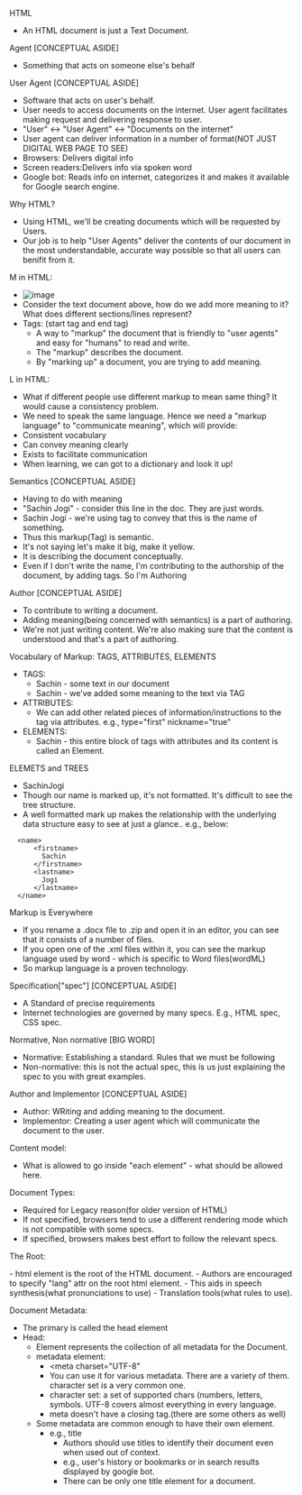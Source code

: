 HTML
- An HTML document is just a Text Document.

Agent [CONCEPTUAL ASIDE]
- Something that acts on someone else's behalf

User Agent [CONCEPTUAL ASIDE] 
- Software that acts on user's behalf.
- User needs to access documents on the internet. User agent facilitates making request and delivering response to user. 
- "User" <-> "User Agent" <-> "Documents on the internet"
- User agent can deliver information in a number of format(NOT JUST DIGITAL WEB PAGE TO SEE)
- Browsers: Delivers digital info
- Screen readers:Delivers info via spoken word
- Google bot: Reads info on internet, categorizes it and makes it available for Google search engine.

Why HTML?
- Using HTML, we'll be creating documents which will be requested by Users.
- Our job is to help "User Agents" deliver the contents of our document in the most understandable, accurate way possible so that all users can benifit from it.

M in HTML:
- ![image](https://user-images.githubusercontent.com/7345634/206625959-a66bfbbd-a832-4e79-aca2-1eff64e71cd6.png)
- Consider the text document above, how do we add more meaning to it? What does different sections/lines represent?
- Tags: (start tag and end tag)
  - A way to "markup" the document that is friendly to "user agents" and easy for "humans" to read and write.
  - The "markup" describes the document.
  - By "marking up" a document, you are trying to add meaning.

L in HTML:
- What if different people use different markup to mean same thing? It would cause a consistency problem.
- We need to speak the same language. Hence we need a "markup language" to "communicate meaning", which will provide:
- Consistent vocabulary
- Can convey meaning clearly
- Exists to facilitate communication
- When learning, we can got to a dictionary and look it up!

Semantics [CONCEPTUAL ASIDE]
- Having to do with meaning
- "Sachin Jogi" - consider this line in the doc. They are just words.
- <name>Sachin Jogi</name> - we're using tag to convey that this is the name of something.
- Thus this markup(Tag) is semantic.
- It's not saying let's make it big, make it yellow.
- It is describing the document conceptually.
- Even if I don't write the name, I'm contributing to the authorship of the document, by adding tags. So I'm Authoring

Author [CONCEPTUAL ASIDE]
- To contribute to writing a document.
- Adding meaning(being concerned with semantics) is a part of authoring.
- We're not just writing content. We're also making sure that the content is understood and that's a part of authoring.

Vocabulary of Markup: TAGS, ATTRIBUTES, ELEMENTS
- TAGS:
  - Sachin - some text in our document
  - <name>Sachin</name> - we've added some meaning to the text via TAG
- ATTRIBUTES:
  - We can add other related pieces of information/instructions to the tag via attributes. e.g., type="first" nickname="true"
- ELEMENTS:
  - <name type="first" nickname="true">Sachin</name> - this entire block of tags with attributes and its content is called an Element.

ELEMETS and TREES
- <name><firstname>Sachin</firstname><lastname>Jogi</lastname></name>
- Though our name is marked up, it's not formatted. It's difficult to see the tree structure.
- A well formatted mark up makes the relationship with the underlying data structure easy to see at just a glance.. e.g., below:
```
  <name>
      <firstname>
        Sachin
      </firstname>
      <lastname>
        Jogi
      </lastname>
  </name>
```

Markup is Everywhere
- If you rename a .docx file to .zip and open it in an editor, you can see that it consists of a number of files.
- If you open one of the .xml files within it, you can see the markup language used by word - which is specific to Word files(wordML)
- So markup language is a proven technology.

Specification["spec"] [CONCEPTUAL ASIDE]
- A Standard of precise requirements
- Internet technologies are governed by many specs. E.g., HTML spec, CSS spec.

Normative, Non normative [BIG WORD]
- Normative: Establishing a standard. Rules that we must be following
- Non-normative: this is not the actual spec, this is us just explaining the spec to you with great examples.

Author and Implementor [CONCEPTUAL ASIDE]
- Author: WRiting and adding meaning to the document.
- Implementor: Creating a user agent which will communicate the document to the user.

Content model:
- What is allowed to go inside "each element" - <name>what should be allowed here.</name>

Document Types:
<!DOCTYPE html>
- Required for Legacy reason(for older version of HTML)
- If not specified, browsers tend to use a different rendering mode which is not compatible with some specs.
- If specified, browsers makes best effort to follow the relevant specs.

The Root:
<html></html>
- html element is the root of the HTML document.
- Authors are encouraged to specify "lang" attr on the root html element.
  - This aids in speech synthesis(what pronunciations to use)
  - Translation tools(what rules to use).

Document Metadata:
- The primary is called the head element
- Head:
  - Element represents the collection of all metadata for the Document.
  - metadata element: 
    - <meta charset="UTF-8"
    - You can use it for various metadata. There are a variety of them. character set is a very common one.
    - character set: a set of supported chars (numbers, letters, symbols. UTF-8 covers almost everything in every language.
    - meta doesn't have a closing tag.(there are some others as well)
  - Some metadata are common enough to have their own element.
    - e.g., title
      - Authors should use titles to identify their document even when used out of context.
      - e.g., user's history or bookmarks or in search results displayed by google bot.
      - There can be only one title element for a document. 
  
